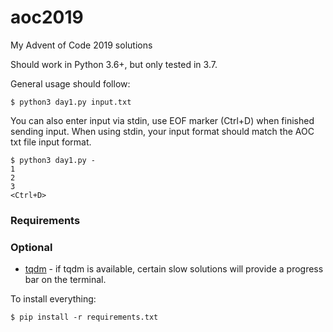 # aoc2019
My Advent of Code 2019 solutions

Should work in Python 3.6+, but only tested in 3.7.

General usage should follow:
```
$ python3 day1.py input.txt
```

You can also enter input via stdin, use EOF marker (Ctrl+D) when finished sending input.
When using stdin, your input format should match the AOC txt file input format.
```
$ python3 day1.py -
1
2
3
<Ctrl+D>
```

### Requirements

### Optional

- [tqdm](https://github.com/tqdm/tqdm) - if tqdm is available, certain slow solutions will provide a progress bar on the terminal.

To install everything:
```
$ pip install -r requirements.txt
```
